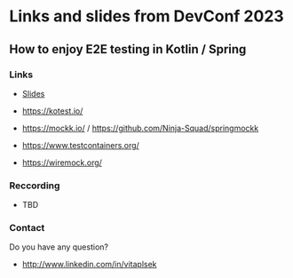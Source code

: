# Links and slides from DevConf 2023 
## How to enjoy E2E testing in Kotlin / Spring

### Links
 - [Slides](doc/Devconf2023.pdf)

 - https://kotest.io/
 - https://mockk.io/ / https://github.com/Ninja-Squad/springmockk
 - https://www.testcontainers.org/
 - https://wiremock.org/

### Reccording
 - TBD 

### Contact

Do you have any question? 
- http://www.linkedin.com/in/vitaplsek

